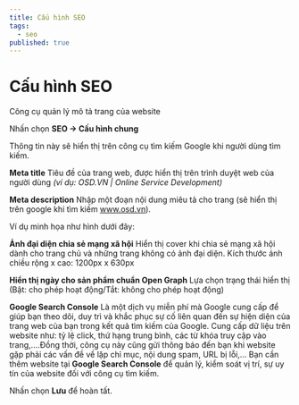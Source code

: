 ```yaml
---
title: Cấu hình SEO
tags:
  - seo
published: true
---
```

# Cấu hình SEO

Công cụ quản lý mô tả trang của website

Nhấn chọn **SEO -> Cấu hình chung**

Thông tin này sẽ hiển thị trên công cụ tìm kiếm Google khi người dùng tìm kiếm.

**Meta title** Tiêu đề của trang web, được hiển thị trên trình duyệt web của người dùng _(ví dụ: OSD.VN | Online Service Development)_


**Meta description** Nhập một đoạn nội dung miêu tả cho trang (sẽ hiển thị trên google khi tìm kiếm www.osd.vn).

Ví dụ minh họa như hình dưới đây:

**Ảnh đại diện chia sẻ mạng xã hội** Hiển thị cover khi chia sẻ mạng xã hội dành cho trang chủ và những trang không có ảnh đại diện. Kích thước ảnh chiều rộng x cao: 1200px x 630px

**Hiển thị ngày cho sản phẩm chuẩn Open Graph** Lựa chọn trạng thái hiển thị (Bật: cho phép hoạt động/Tắt: không cho phép hoạt động)

**Google Search Console** Là một dịch vụ miễn phí mà Google cung cấp để giúp bạn theo dõi, duy trì và khắc phục sự cố liên quan đến sự hiện diện của trang web của bạn trong kết quả tìm kiếm của Google. Cung cấp dữ liệu trên website như: tỷ lệ click, thứ hạng trung bình, các từ khóa truy cập vào trang,….Đồng thời, công cụ này cũng gửi thông báo đến bạn khi website gặp phải các vấn đề về lặp chỉ mục, nội dung spam, URL bị lỗi,… Bạn cần thêm website tại **Google Search Console** để quản lý, kiểm soát vị trí, sự uy tín của website đối với công cụ tìm kiếm.

Nhấn chọn **Lưu** để hoàn tất.
